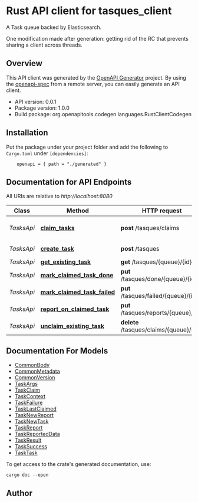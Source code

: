 # Rust API client for tasques_client

A Task queue backed by Elasticsearch.

One modification made after generation: getting rid of the RC that prevents sharing a client across threads.

## Overview

This API client was generated by the [OpenAPI Generator](https://openapi-generator.tech) project.  By using the [openapi-spec](https://openapis.org) from a remote server, you can easily generate an API client.

- API version: 0.0.1
- Package version: 1.0.0
- Build package: org.openapitools.codegen.languages.RustClientCodegen

## Installation

Put the package under your project folder and add the following to `Cargo.toml` under `[dependencies]`:

```
    openapi = { path = "./generated" }
```

## Documentation for API Endpoints

All URIs are relative to *http://localhost:8080*

Class | Method | HTTP request | Description
------------ | ------------- | ------------- | -------------
*TasksApi* | [**claim_tasks**](docs/TasksApi.md#claim_tasks) | **post** /tasques/claims | Claims a number of Tasks
*TasksApi* | [**create_task**](docs/TasksApi.md#create_task) | **post** /tasques | Add a new Task
*TasksApi* | [**get_existing_task**](docs/TasksApi.md#get_existing_task) | **get** /tasques/{queue}/{id} | Get a Task
*TasksApi* | [**mark_claimed_task_done**](docs/TasksApi.md#mark_claimed_task_done) | **put** /tasques/done/{queue}/{id} | Mark Task as Done
*TasksApi* | [**mark_claimed_task_failed**](docs/TasksApi.md#mark_claimed_task_failed) | **put** /tasques/failed/{queue}/{id} | Mark Task as Failed
*TasksApi* | [**report_on_claimed_task**](docs/TasksApi.md#report_on_claimed_task) | **put** /tasques/reports/{queue}/{id} | Reports on a Task
*TasksApi* | [**unclaim_existing_task**](docs/TasksApi.md#unclaim_existing_task) | **delete** /tasques/claims/{queue}/{id} | Unclaims a Task


## Documentation For Models

 - [CommonBody](docs/CommonBody.md)
 - [CommonMetadata](docs/CommonMetadata.md)
 - [CommonVersion](docs/CommonVersion.md)
 - [TaskArgs](docs/TaskArgs.md)
 - [TaskClaim](docs/TaskClaim.md)
 - [TaskContext](docs/TaskContext.md)
 - [TaskFailure](docs/TaskFailure.md)
 - [TaskLastClaimed](docs/TaskLastClaimed.md)
 - [TaskNewReport](docs/TaskNewReport.md)
 - [TaskNewTask](docs/TaskNewTask.md)
 - [TaskReport](docs/TaskReport.md)
 - [TaskReportedData](docs/TaskReportedData.md)
 - [TaskResult](docs/TaskResult.md)
 - [TaskSuccess](docs/TaskSuccess.md)
 - [TaskTask](docs/TaskTask.md)


To get access to the crate's generated documentation, use:

```
cargo doc --open
```

## Author




